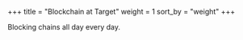 +++
title = "Blockchain at Target"
weight = 1
sort_by = "weight"
+++

Blocking chains all day every day.
